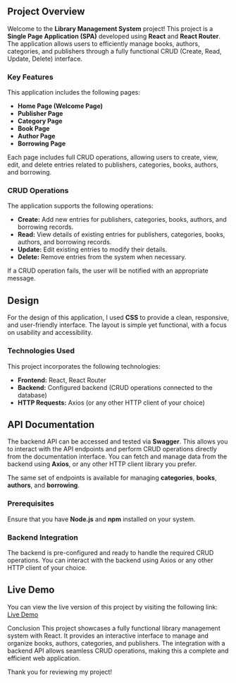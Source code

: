 
##   Project Overview

Welcome to the **Library Management System** project! This project is a **Single Page Application (SPA)** developed using **React** and **React Router**. The application allows users to efficiently manage books, authors, categories, and publishers through a fully functional CRUD (Create, Read, Update, Delete) interface.

###   Key Features

This application includes the following pages:
- **Home Page (Welcome Page)**
- **Publisher Page**
- **Category Page**
- **Book Page**
- **Author Page**
- **Borrowing Page**

Each page includes full CRUD operations, allowing users to create, view, edit, and delete entries related to publishers, categories, books, authors, and borrowing.

###  CRUD Operations

The application supports the following operations:
- **Create:** Add new entries for publishers, categories, books, authors, and borrowing records.
- **Read:** View details of existing entries for publishers, categories, books, authors, and borrowing records.
- **Update:** Edit existing entries to modify their details.
- **Delete:** Remove entries from the system when necessary.

If a CRUD operation fails, the user will be notified with an appropriate message.

##  Design

For the design of this application, I used **CSS** to provide a clean, responsive, and user-friendly interface. The layout is simple yet functional, with a focus on usability and accessibility.

###  Technologies Used

This project incorporates the following technologies:
- **Frontend:** React, React Router
- **Backend:** Configured backend (CRUD operations connected to the database)
- **HTTP Requests:** Axios (or any other HTTP client of your choice)

## API Documentation

The backend API can be accessed and tested via **Swagger**. This allows you to interact with the API endpoints and perform CRUD operations directly from the documentation interface. You can fetch and manage data from the backend using **Axios**, or any other HTTP client library you prefer.

The same set of endpoints is available for managing **categories**, **books**, **authors**, and **borrowing**.


###  Prerequisites

Ensure that you have **Node.js** and **npm** installed on your system.

### Backend Integration
The backend is pre-configured and ready to handle the required CRUD operations. You can interact with the backend using Axios or any other HTTP client of your choice.

## Live Demo
You can view the live version of this project by visiting the following link: [Live Demo](https://libraryappmain.netlify.app/)


Conclusion
This project showcases a fully functional library management system with React. It provides an interactive interface to manage and organize books, authors, categories, and publishers. The integration with a backend API allows seamless CRUD operations, making this a complete and efficient web application.

Thank you for reviewing my project!
